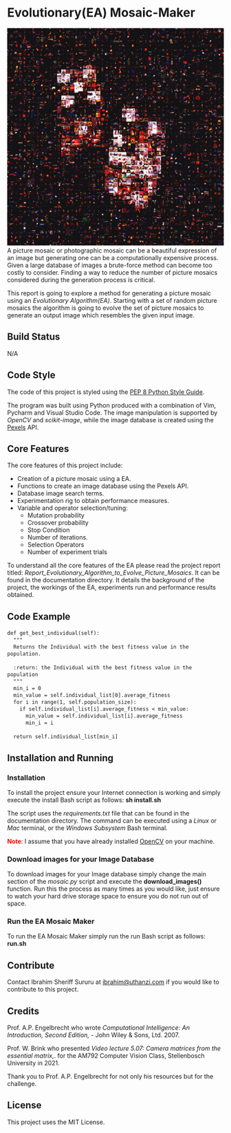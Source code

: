 # Evolutionary(EA) Mosaic-Maker
![Black Dice Mosaic Maker](images/sample-images/sample_1/black_dice_50x50_matched_5255cac0-2d0d-46b5-b91b-fa6e48dfdf84.jpg)
A picture mosaic or photographic mosaic can be a beautiful expression of an image but generating one can be a computationally expensive process. Given a large database of images a brute-force method can become too costly to consider. Finding a way to reduce the number of picture mosaics considered during the generation process is critical.

This report is going to explore a method for generating a picture
mosaic using an *Evolutionary Algorithm(EA)*. Starting with a
set of random picture mosaics the algorithm is going to evolve
the set of picture mosaics to generate an output image which
resembles the given input image.

## Build Status
N/A

## Code Style
The code of this project is styled using the [PEP 8 Python Style Guide](https://peps.python.org/pep-0008/).

The program was built using Python produced with a combination of Vim, Pycharm and Visual Studio Code. The image manipulation is supported by *OpenCV* and *scikit-image*, while the image database is created using the [Pexels](https://www.pexels.com/) API.

## Core Features
The core features of this project include:
* Creation of a picture mosaic using a EA.
* Functions to create an image database using the Pexels API.
* Database image search terms.
* Experimentation rig to obtain performance measures.
* Variable and operator selection/tuning:
  * Mutation probability
  * Crossover probability
  * Stop Condition
  * Number of iterations.
  * Selection Operators
  * Number of experiment trials

To understand all the core features of the EA please read the project report titled:  *Report_Evolutionary_Algorithm_to_Evolve_Picture_Mosaics*. It can be found in the documentation directory. It details the background of the project, the workings of the EA, experiments run and performance results obtained.

## Code Example
```
def get_best_individual(self):
  """
  Returns the Individual with the best fitness value in the population.

  :return: the Individual with the best fitness value in the population
  """
  min_i = 0
  min_value = self.individual_list[0].average_fitness
  for i in range(1, self.population_size):
    if self.individual_list[i].average_fitness < min_value:
      min_value = self.individual_list[i].average_fitness
      min_i = i

  return self.individual_list[min_i]
```

## Installation and Running

### Installation
To install the project ensure your Internet connection is working and simply execute the install Bash script as follows: **sh install.sh**

The script uses the *requirements.txt* file that can be found in the documentation directory. The command can be executed using a *Linux* or *Mac* terminal, or the *Windows Subsystem* Bash terminal.

<span style="color:red; font-weight: bold;">Note</span>: I assume that you have already installed [OpenCV](https://opencv.org/) on your machine.

### Download images for your Image Database
To download images for your Image database simply change the main section of the *mosaic.py* script and execute the **download_images()** function. Run this the process as many times as you would like, just ensure to watch your hard drive storage space to ensure you do not run out of space.

### Run the EA Mosaic Maker
To run the EA Mosaic Maker simply run the run Bash script as follows: **run.sh**

## Contribute
Contact Ibrahim Sheriff Sururu at ibrahim@uthanzi.com if you would like to contribute to this project.

## Credits
Prof. A.P. Engelbrecht who wrote *Computational Intelligence: An Introduction, Second Edition,* - John Wiley & Sons, Ltd. 2007.

Prof. W. Brink who presented *Video lecture 5.07: Camera matrices from the essential matrix,*. for the AM792 Computer Vision Class, Stellenbosch University in 2021.

Thank you to Prof. A.P. Engelbrecht for not only his resources but for the challenge.

## License
This project uses the MIT License.
